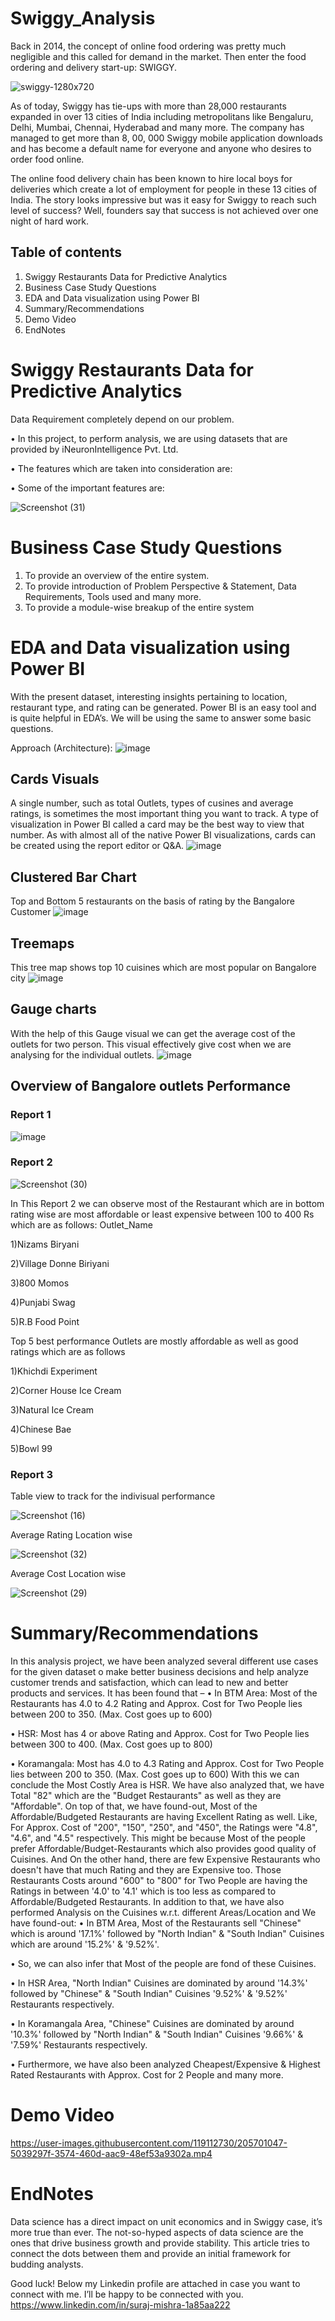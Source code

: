 # Swiggy_Analysis
Back in 2014, the concept of online food ordering was pretty much negligible and this called for demand in the market. Then enter the food ordering and delivery start-up: SWIGGY.


![swiggy-1280x720](https://user-images.githubusercontent.com/119112730/205627591-9f98b429-b1ce-455f-8429-b88dd07faa39.jpg)


As of today, Swiggy has tie-ups with more than 28,000 restaurants expanded in over 13 cities of India including metropolitans like Bengaluru, Delhi,  Mumbai, Chennai, Hyderabad and many more. The company has managed to get more than 8, 00, 000 Swiggy mobile application downloads and has become a default name for everyone and anyone who desires to order food online.

The online food delivery chain has been known to hire local boys for deliveries which create a lot of employment for people in these 13 cities of India. The story looks impressive but was it easy for Swiggy to reach such level of success? Well, founders say that success is not achieved over one night of hard work.


## Table of contents
1) Swiggy Restaurants Data for Predictive Analytics
2) Business Case Study Questions
3) EDA and Data visualization using Power BI
4) Summary/Recommendations
5) Demo Video
6) EndNotes


# Swiggy Restaurants Data for Predictive Analytics

Data Requirement completely depend on our problem.

• In this project, to perform analysis, we are using datasets that are
provided by iNeuronIntelligence Pvt. Ltd.

• The features which are taken into consideration are:

• Some of the important features are:

![Screenshot (31)](https://user-images.githubusercontent.com/119112730/205657585-1dfe6ec6-b265-4950-9e7d-da316be7d49f.png)



# Business Case Study Questions

1. To provide an overview of the entire system.
2. To provide introduction of Problem Perspective & Statement, Data Requirements,
Tools used and many more.
3. To provide a module-wise breakup of the entire system


# EDA and Data visualization using Power BI
With the present dataset, interesting insights pertaining to location, restaurant type, and rating can be generated. Power BI is an easy tool and is quite helpful in EDA’s. We will be using the same to answer some basic questions.

 Approach (Architecture):
![image](https://user-images.githubusercontent.com/119112730/205656125-07c8a83f-ebf6-4c8f-b1ba-c0c5b54f8f05.png)

## Cards Visuals 
A single number, such as total Outlets, types of cusines and average ratings, is sometimes the most important thing you want to track. A type of visualization in Power BI called a card may be the best way to view that number. As with almost all of the native Power BI visualizations, cards can be created using the report editor or Q&A.
![image](https://user-images.githubusercontent.com/119112730/205655002-edb425b3-0c6f-4fd5-9c4a-c7c583baf24c.png)

## Clustered Bar Chart
Top and Bottom 5 restaurants on the basis of rating by the Bangalore Customer
![image](https://user-images.githubusercontent.com/119112730/205658659-cd625ccd-7607-4b71-9fe9-8bbed8479ba5.png)

## Treemaps
This tree map shows top 10 cuisines which are most popular on Bangalore city
![image](https://user-images.githubusercontent.com/119112730/205661237-52f0c387-3f9d-410a-890a-19c2d0371be1.png)


## Gauge charts
With the help of this Gauge visual we can get the average cost of the outlets for two person. This visual effectively give cost when we are analysing for the individual outlets.
![image](https://user-images.githubusercontent.com/119112730/205659905-222534fa-2a44-4a52-a3cb-d93eaf97cf74.png)

## Overview of Bangalore outlets Performance
### Report 1
![image](https://user-images.githubusercontent.com/119112730/205662070-97b1b803-ef29-4df4-b93b-9727fe3afe37.png)

### Report 2

![Screenshot (30)](https://user-images.githubusercontent.com/119112730/205662755-8b8bd8c4-2a30-46a2-bc79-8862bb92ad88.png)

In This Report 2 we can observe most of the Restaurant which are in bottom rating wise are most affordable or least expensive between 100 to 400 Rs which are as follows:
Outlet_Name

1)Nizams Biryani

2)Village Donne Biriyani

3)800 Momos

4)Punjabi Swag

5)R.B Food Point

Top 5 best performance Outlets are mostly affordable as well as good ratings which are as follows

1)Khichdi Experiment

2)Corner House Ice Cream

3)Natural Ice Cream

4)Chinese Bae

5)Bowl 99





### Report 3
Table view to track for the indivisual performance

![Screenshot (16)](https://user-images.githubusercontent.com/119112730/205662960-b52f3244-276f-4c27-a2fc-bf5cf53ba135.png)


Average Rating Location wise

![Screenshot (32)](https://user-images.githubusercontent.com/119112730/205663865-413c5a71-1bbf-42e9-9768-c3fd29dba27f.png)


Average Cost Location wise

![Screenshot (29)](https://user-images.githubusercontent.com/119112730/205663685-8e5137c8-cdb0-44c5-8c59-c904c29404be.png)


 # Summary/Recommendations
In this analysis project, we have been analyzed several different use cases for the given dataset o make better
business decisions and help analyze customer trends and satisfaction, which can lead to new and better
products and services. It has been found that –
• In BTM Area: Most of the Restaurants has 4.0 to 4.2 Rating and Approx. Cost for Two People lies between
200 to 350. (Max. Cost goes up to 600)

• HSR: Most has 4 or above Rating and Approx. Cost for Two People lies between 300 to 400. (Max. Cost goes
up to 800)

• Koramangala: Most has 4.0 to 4.3 Rating and Approx. Cost for Two People lies between 200 to 350. (Max.
Cost goes up to 600) With this we can conclude the Most Costly Area is HSR. We have also analyzed that, we
have Total "82" which are the "Budget Restaurants" as well as they are "Affordable". On top of that, we have
found-out, Most of the Affordable/Budgeted Restaurants are having Excellent Rating as well. Like, For Approx.
Cost of "200", "150", "250", and "450", the Ratings were "4.8", "4.6", and "4.5" respectively. This might be
because Most of the people prefer Affordable/Budget-Restaurants which also provides good quality of
Cuisines. And On the other hand, there are few Expensive Restaurants who doesn't have that much Rating and
they are Expensive too. Those Restaurants Costs around "600" to "800" for Two People are having the Ratings
in between '4.0' to '4.1' which is too less as compared to Affordable/Budgeted Restaurants. In addition to that,
we have also performed Analysis on the Cuisines w.r.t. different Areas/Location and We have found-out:
• In BTM Area, Most of the Restaurants sell "Chinese" which is around '17.1%' followed by "North Indian" &
"South Indian" Cuisines which are around '15.2%' & '9.52%'.

• So, we can also infer that Most of the people are fond of these Cuisines.

• In HSR Area, "North Indian" Cuisines are dominated by around '14.3%' followed by "Chinese" & "South
Indian" Cuisines '9.52%' & '9.52%' Restaurants respectively.

• In Koramangala Area, "Chinese" Cuisines are dominated by around '10.3%' followed by "North Indian" &
"South Indian" Cuisines '9.66%' & '7.59%' Restaurants respectively.

• Furthermore, we have also been analyzed Cheapest/Expensive & Highest Rated Restaurants with Approx.
Cost for 2 People and many more.

# Demo Video

https://user-images.githubusercontent.com/119112730/205701047-5039297f-3574-460d-aac9-48ef53a9302a.mp4


 # EndNotes
 
 Data science has a direct impact on unit economics and in Swiggy case, it’s more true than ever. The not-so-hyped aspects of data science are the ones that drive business growth and provide stability. This article tries to connect the dots between them and provide an initial framework for budding analysts.
 
Good luck! Below my Linkedin profile are attached in case you want to connect with me. I’ll be happy to be connected with you.
https://www.linkedin.com/in/suraj-mishra-1a85aa222
